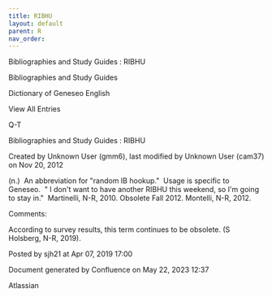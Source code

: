 ```yaml
---
title: RIBHU
layout: default
parent: R
nav_order:
---
```


Bibliographies and Study Guides : RIBHU

Bibliographies and Study Guides

Dictionary of Geneseo English

View All Entries

Q-T

Bibliographies and Study Guides : RIBHU

Created by  Unknown User (gmm6), last modified by  Unknown User (cam37) on Nov 20, 2012

(n.)  An abbreviation for &quot;random IB hookup.&quot;  Usage is specific to Geneseo.  &quot; I don't want to have another RIBHU this weekend, so I'm going to stay in.&quot;  Martinelli, N-R, 2010. Obsolete Fall 2012. Montelli, N-R, 2012.

Comments:

According to survey results, this term continues to be obsolete. (S Holsberg, N-R, 2019).

Posted by sjh21 at Apr 07, 2019 17:00

Document generated by Confluence on May 22, 2023 12:37

Atlassian

